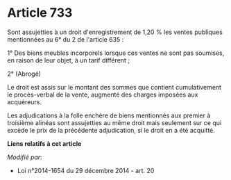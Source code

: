 # Article 733

Sont assujetties à un droit d'enregistrement de 1,20 % les ventes publiques mentionnées au 6° du 2 de l'article 635 : 

1° Des biens meubles incorporels lorsque ces ventes ne sont pas soumises, en raison de leur objet, à un tarif différent ; 

2° (Abrogé)

Le droit est assis sur le montant des sommes que contient cumulativement le procès-verbal de la vente, augmenté des charges
imposées aux acquéreurs. 

Les adjudications à la folle enchère de biens mentionnés aux premier à troisième alinéas sont assujetties au même droit mais
seulement sur ce qui excède le prix de la précédente adjudication, si le droit en a été acquitté.

**Liens relatifs à cet article**

_Modifié par_:

  - Loi n°2014-1654 du 29 décembre 2014 - art. 20
